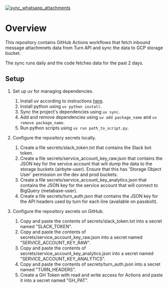 [![sync_whatsapp_attachments](https://github.com/NooraHealth/sync-turn-whatsapp-attachments/actions/workflows/sync_whatsapp_attachments.yaml/badge.svg)](https://github.com/NooraHealth/sync-turn-whatsapp-attachments/actions/workflows/sync_whatsapp_attachments.yaml)

# Overview

This repository contains GitHub Actions workflows that fetch inbound message attachmnets data from Turn API and sync the data to GCP storage bucket.

The sync runs daily and the code fetches data for the past 2 days.

## Setup

1. Set up uv for managing dependencies.
   1. Install uv according to instructions [here](https://docs.astral.sh/uv/getting-started/installation/).
   2. Install python using `uv python install`.
   3. Sync the project's dependencies using `uv sync`.
   4. Add and remove dependencies using `uv add package_name` and `uv remove package_name`.
   5. Run python scripts using `uv run path_to_script.py`.

2. Configure the repository secrets locally.
   1. Create a file secrets/slack_token.txt that contains the Slack bot token.
   2. Create a file secrets/service_account_key_raw.json that contains the JSON key for the service account that will dump the data to the storage buckets (airbyte-user). Ensure that this has 'Storage Object User' permission on the dev and prod buckets.
   3. Create a file secrets/service_account_key_analytics.json that contains the JSON key for the service account that will connect to BigQuery (metabase-user).
   4. Create a file secrets/turn_auth.json that contains the JSON key for the API headers used by turn for each line (available on passbolt).

3. Configure the repository secrets on GitHub.
   1. Copy and paste the contents of secrets/slack_token.txt into a secret named "SLACK_TOKEN".
   2. Copy and paste the contents of secrets/service_account_key_raw.json into a secret named "SERVICE_ACCOUNT_KEY_RAW".
   3. Copy and paste the contents of secrets/service_account_key_analytics.json into a secret named "SERVICE_ACCOUNT_KEY_ANALYTICS".
   4. Copy and paste the contents of secrets/turn_auth.json into a secret named "TURN_HEADERS".
   5. Create a GH Token with read and write access for Actions and paste it into a secret named "GH_PAT".
